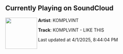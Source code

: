 ## Currently Playing on SoundCloud

[<img align="left" width="100" src="https://i1.sndcdn.com/artworks-dPUaWimCrw8ZRPYt-Cb7zeQ-t500x500.jpg">](https://soundcloud.com/komplvintmusic/komplvint-like-this?in=saxurn/sets/blissed-out/)

**Artist**: KOMPLVINT 

**Track**: KOMPLVINT - LIKE THIS

Last updated at 4/1/2025, 8:44:04 PM
